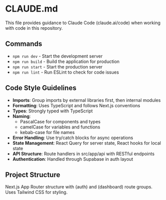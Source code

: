 # CLAUDE.md

This file provides guidance to Claude Code (claude.ai/code) when working with code in this repository.

## Commands
- `npm run dev` - Start the development server
- `npm run build` - Build the application for production
- `npm run start` - Start the production server
- `npm run lint` - Run ESLint to check for code issues

## Code Style Guidelines
- **Imports**: Group imports by external libraries first, then internal modules
- **Formatting**: Uses TypeScript and follows Next.js conventions
- **Types**: Strongly typed with TypeScript
- **Naming**: 
  - PascalCase for components and types
  - camelCase for variables and functions
  - kebab-case for file names
- **Error Handling**: Use try/catch blocks for async operations
- **State Management**: React Query for server state, React hooks for local state
- **API Structure**: Route handlers in src/app/api with RESTful endpoints
- **Authentication**: Handled through Supabase in auth layout

## Project Structure
Next.js App Router structure with (auth) and (dashboard) route groups. Uses Tailwind CSS for styling.